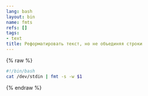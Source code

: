 ```yaml
---
lang: bash
layout: bin
name: fmts
refs: []
tags:
- text
title: Реформатировать текст, но не объединяя строки
---
```

{% raw %}
```bash
#!/bin/bash
cat /dev/stdin | fmt -s -w $1
```
{% endraw %}